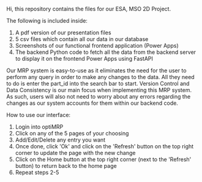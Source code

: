 Hi, this repository contains the files for our ESA, MSO 2D Project. 

The following is included inside:
1. A pdf version of our presentation files
2. 5 csv files which contain all our data in our database
3. Screenshots of our functional frontend application (Power Apps)
4. The backend Python code to fetch all the data from the backend server to display it on the frontend Power Apps using FastAPI


Our MRP system is easy-to-use as it eliminates the need for the user to perform any query in order to make any changes to the data.
All they need to do is enter the part_id into the search bar to start. 
Version Control and Data Consistency is our main focus when implementing this MRP system. As such, users will also not need to worry about any errors regarding the changes as our system accounts for them within our backend code.

How to use our interface:
1. Login into optiMRP
2. Click on any of the 5 pages of your choosing
3. Add/Edit/Delete any entry you want
4. Once done, click 'Ok' and click on the 'Refresh' button on the top right corner to update the page with the new change
5. Click on the Home button at the top right corner (next to the 'Refresh' button) to return back to the home page
6. Repeat steps 2-5
